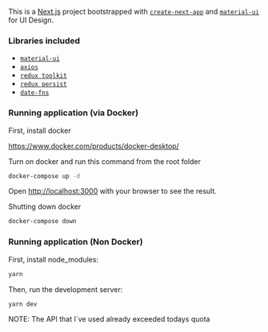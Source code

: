 This is a [Next.js](https://nextjs.org) project bootstrapped with [`create-next-app`](https://nextjs.org/docs/app/api-reference/cli/create-next-app) and [`material-ui`](https://mui.com/) for UI Design.

### Libraries included

- [`material-ui`](https://mui.com/)
- [`axios`](https://www.npmjs.com/package/axios)
- [`redux toolkit`](https://redux-toolkit.js.org/)
- [`redux persist`](https://github.com/rt2zz/redux-persist)
- [`date-fns`](https://date-fns.org/)

### Running application (via Docker)

First, install docker

https://www.docker.com/products/docker-desktop/

Turn on docker and run this command from the root folder

```bash
docker-compose up -d
```

Open [http://localhost:3000](http://localhost:3000) with your browser to see the result.

Shutting down docker

```bash
docker-compose down
```

### Running application (Non Docker)

First, install node_modules:

```bash
yarn
```

Then, run the development server:

```bash
yarn dev
```

NOTE: The API that I`ve used already exceeded todays quota
